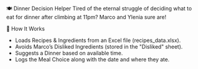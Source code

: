 🍽️ Dinner Decision Helper
Tired of the eternal struggle of deciding what to eat for dinner after climbing at 11pm? 
Marco and Ylenia sure are! 

📝 How It Works
- Loads Recipes & Ingredients from an Excel file (recipes_data.xlsx).
- Avoids Marco’s Disliked Ingredients (stored in the "Disliked" sheet).
- Suggests a Dinner based on available time.
- Logs the Meal Choice along with the date and where they ate.
